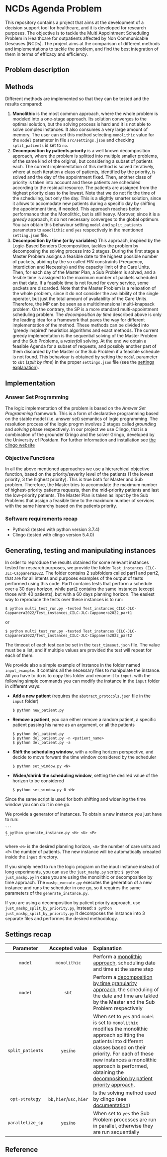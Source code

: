 # NCDs Agenda Problem
This repository contains a project that aims at the development of a decision support tool for healthcare, and it is developed for research purposes.
The objective is to tackle the Multi Appointment Scheduling Problem in Healthcare for outpatients affected by Non Communicable Deseases (NCDs).
The project aims at the comparison of different methods and implementations to tackle the problem, and find the best integration of them in terms of efficacy and efficiency.

## Problem description


## Methods
Different methods are implemented so that they can be tested and the results compared:
1. **Monolithic** is the most common approach, where the whole problem is modeled into a one-stage approach. Its solution converges to the optimal solution, but the solving process is hard and it is not able to solve complex instances. It also consumes a very large amount of memory. The user can set this method selecting `monolithic` value for the `model` parameter in file `src/settings.json` and checking `split_patients` is set to `no`.
2. **Decomposition by patients priority** is a well known decomposition approach, where the problem is splitted into multiple smaller problems, of the same kind of the original, but considering a subset of patients each. The current implementation of this method is solved iteratively, where at each iteration a class of patients, identified by the priority, is solved and the day of the appointment fixed. Then, another class of priority is taken into account and these patients are scheduled according to the residual resource. The patients are assigned from the highest priority class to the lowest.
	Note that we do not fix the time of the scheduling, but only the day. This is a slightly smarter solution, since it allows to accomodate new patients during a specific day by shifting the appointment time, if needed.
	This approach reaches better performance than the Monolithic, but is still heavy. Morover, since it is a *greedy* approach, it do not necessary converges to the global optimum.
	You can obtain this behaviour setting `model` and `split_patients` parameters to `monolithic` and `yes` respectively in the mentioned `setting.json` file. 
3. **Decomposition by time (or by variables)** This approach, inspired by the Logic-Based Benders Decomposition, tackles the problem by decomposing the solving process into 2 stages. During the first stage a Master Problem assigns a feasible date to the highest possible number of packets, abiding by the so called FIN constraints (Frequency, Interdiction and Necessity) and the capacity limit of the Care Units. Then, for each day of the Master Plan, a Sub Problem is solved, and a fesible time is assigned to the maximum number of packets scheduled on that date. If a feasible time is not found for every service, some packets are discarded.
	Note that the Master Problem is a relaxation of the whole problem, since it do not consider the availability of the single operator, but just the total amount of availability of the Care Units. Therefore, the MP can be seen as a multidimensional multi-knapsack problem. On the contrary, the SP is a more standard multi-appointment scheduling problem.
	The *decomposition by time* described above is only the leading idea for a framework that paves the way for different implementation of the method. These methods can be divided into 'greedy inspired' heuristics algorithms and exact methods. The current greedy implementation is the sequential solving of the Master Problem and the Sub Problems, a *waterfall* solving. At the end we obtain a feasible Agenda for a subset of requests, and possibly another part of them discarded by the Master or the Sub Problem if a feasible schedule is not found. This behaviour is obtained by setting the `model` parameter to `sbt` (*split by time*) in the proper `settings.json` file (see the [settings explanation](#settings-recap)).

## Implementation

### Answer Set Programming
The logic implementation of the problem is based on the *Answer Set Programming* framework. This is a form of declarative programming based on the stable model (i.e. answer set) semantics of logic programming. The resolution process of the logic progrm involves 2 stages called *grounding* and *solving* phase respectively. In our project we use Clingo, that is a combination of the grounder Gringo and the solver Gringo, developed by the University of Postdam.
For further information and installation see [the clingo website](https://potassco.org/clingo/)

### Objective Functions
In all the above mentioned approaches we use a hierarchical objective function, based on the priority/severity level of the patients (1 the lowest priority, 3 the highest priority). This is true both for Master and Sub problem. Therefore, the Master tries to accomodate the maximum number of highest-priority patients requests, then the mid-priority patients and last the low-priority patients. The Master Plan is taken as input by the Sub Problems that assign a feasible time to the maximum number of services with the same hierarchy based on the patients priority.

### Software requirements recap
- Python3 (tested with python version 3.7.4)
- Clingo  (tested with clingo version 5.4.0)

## Generating, testing and manipulating instances
In order to reproduce the results obtained for some relevant instances tested for research purposes, we provide the folder `Test_instances_CILC-JLC-Cappanera2022`. The folder contains 2 subfolders called part1 and part2, that are for all intents and purposes examples of the output of tests performed using this code. Part1 contains tests that perform a schedule over a 30 days horizon, while part2 contains the same instances (except those with 40 patients), but with a 60 days planning horizon.
The easiest way to reproduce the tests over these instances is to run:
```
$ python multi_test_run.py -tested Test_instances_CILC-JLC-Cappanera2022/Test_instances_CILC-JLC-Cappanera2022_part1
```
or 
```
$ python multi_test_run.py -tested Test_instances_CILC-JLC-Cappanera2022/Test_instances_CILC-JLC-Cappanera2022_part2
```

The timeout of each test can be set in the `test_timeout.json` file. The value must be a list, and if multiple values are provided the test will repeat for each of them.

We provide also a simple example of instance in the folder named `input_example`. It contains all the necessary files to manipulate the instance. All you have to do is to copy this folder and rename it to `input`.
with the following simple commands you can modify the instance in the `input` folder in different ways:
- **Add a new patient** (requires the `abstract_protocols.json` file in the `input` folder)
	```
	$ python new_patient.py
	```
	
- **Remove a patient**, you can either remove a random patient, a specific patient passing his name as an argument, or all the patients
	```
	$ python del_patient.py
	$ python del_patient.py -n <patient_name>
	$ python del_patient.py -a
	```

- **Shift the scheduling window**, with a rolling horizon perspective, and decide to move forward the time window considered by the scheduler
	```
	$ python set_window.py <N>
	```

- **Widen/shrink the scheduling window**, setting the desired value of the horizon to be considered
	```
	$ python set_window.py 0 <H>
	```

Since the same script is used for both shifting and widening the time window you can do it in one go.

We provide a generator of instances. To obtain a new instance you just have to run:

	```
	$ python generate_instance.py <H> <U> <P>
	```

where `<H>` is the desired planning horizon, `<U>` the number of care units and `<P>` the number of patients. The new instance will be automatically creaated inside the `input` directory.

If you simply need to run the logic program on the input instance instead of long experiments, you can use the `just_mashp.py` script:
	```
	$ python just_mashp.py
	```
in case you are using the monolithic or decomposition by time approach. 
The `mashp_execute.py` executes the generation of a new instance and runs the scheduler in one go, so it requires the same parameters of the `generate_instance.py`.

If you are using a decomposition by patient priority approach, use `just_mashp_split_by_priority.py`, instead:
 	```
	$ python just_mashp_split_by_priority.py
	```
It decomposes the instance into 3 separate files and performes the desired methodology.

## Settings recap
| 	Parameter		|	Accepted value	|	Explanation	|
| 	:---:       	|    :----:   		|          :--- |
|	`model`  		|	`monolithic`  	| Perform a [monolithic approach](#methods), scheduling date and time at the same step |
|	`model`  		|	`sbt`  			| Perform a [decomposition by time granularity approach](#methods), the scheduling of the date and time are takled by the Master and the Sub Problem respectively |
|	`split_patients`|	`yes`/`no`  	| When set to `yes` and `model` is set to `monolithic` modifies the monolithic approach splitting the patients into different classes based on their priority. For each of these new instances a monolithic approach is performed, obtaining the [decomposition by patient priority approach](#methods).
|	`opt-strategy`	|	`bb,hier`/`usc,hier` | Is the solving method used by clingo (see [documentation](https://github.com/potassco/guide/releases/)) |
|	`parallelize_sp`| 	`yes`/`no`		| When set to `yes` the Sub Problem processes are run in parallel, otherwise they are run sequentially |

## Reference
